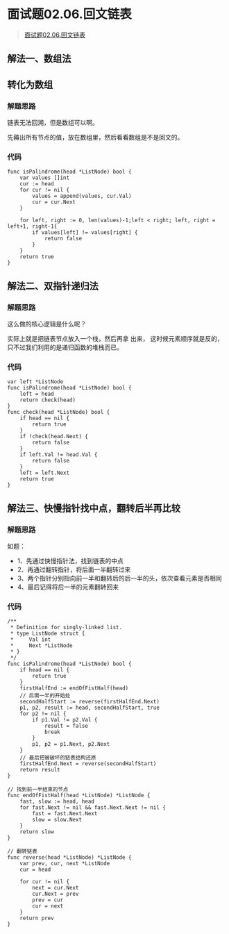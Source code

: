 # 面试题02.06.回文链表
> [面试题02.06.回文链表](https://leetcode-cn.com/problems/palindrome-linked-list-lcci/)

## 解法一、数组法
## 转化为数组
### 解题思路
链表无法回溯，但是数组可以啊。

先薅出所有节点的值，放在数组里，然后看看数组是不是回文的。
### 代码
```golang
func isPalindrome(head *ListNode) bool {
    var values []int
    cur := head
    for cur != nil {
        values = append(values, cur.Val)
        cur = cur.Next
    }

    for left, right := 0, len(values)-1;left < right; left, right = left+1, right-1{
        if values[left] != values[right] {
            return false
        }
    }
    return true
}
```
## 解法二、双指针递归法
### 解题思路
这么做的核⼼逻辑是什么呢？

实际上就是把链表节点放⼊⼀个栈，然后再拿 出来，
这时候元素顺序就是反的，只不过我们利⽤的是递归函数的堆栈⽽已。
### 代码
```golang
var left *ListNode
func isPalindrome(head *ListNode) bool {
	left = head
	return check(head)
}
func check(head *ListNode) bool {
	if head == nil {
		return true
	}
	if !check(head.Next) {
		return false
	}
	if left.Val != head.Val {
		return false
	}
	left = left.Next
	return true
}
```
## 解法三、快慢指针找中点，翻转后半再比较
### 解题思路
如题：
* 1、先通过快慢指针法，找到链表的中点
* 2、再通过翻转指针，将后面一半翻转过来
* 3、两个指针分别指向前一半和翻转后的后一半的头，依次查看元素是否相同
* 4、最后记得将后一半的元素翻转回来

### 代码

```golang
/**
 * Definition for singly-linked list.
 * type ListNode struct {
 *     Val int
 *     Next *ListNode
 * }
 */
func isPalindrome(head *ListNode) bool {
    if head == nil {
        return true
    }
    firstHalfEnd := endOfFistHalf(head)
    // 后面一半的开始处
    secondHalfStart := reverse(firstHalfEnd.Next)
    p1, p2, result := head, secondHalfStart, true
    for p2 != nil {
        if p1.Val != p2.Val {
            result = false
            break
        }
        p1, p2 = p1.Next, p2.Next
    }
    // 最后把被破坏的链表结构还原
    firstHalfEnd.Next = reverse(secondHalfStart)
    return result
}

// 找到前一半结束的节点
func endOfFistHalf(head *ListNode) *ListNode {
    fast, slow := head, head
    for fast.Next != nil && fast.Next.Next != nil {
        fast = fast.Next.Next
        slow = slow.Next
    }
    return slow
}

// 翻转链表
func reverse(head *ListNode) *ListNode {
    var prev, cur, next *ListNode
    cur = head

    for cur != nil {
        next = cur.Next
        cur.Next = prev
        prev = cur
        cur = next
    }
    return prev
}
```